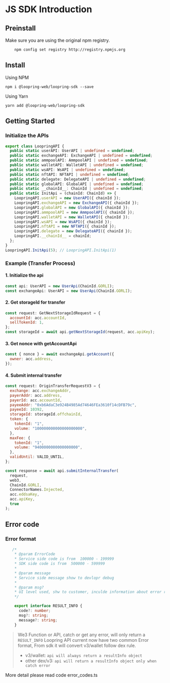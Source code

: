 # JS SDK Introduction

## Preinstall

Make sure you are using the original npm registry.

```shell
    npm config set registry http://registry.npmjs.org
```

## Install

Using NPM

```shell
npm i @loopring-web/loopring-sdk --save
```

Using Yarn

```shell
yarn add @loopring-web/loopring-sdk
```

## Getting Started

### Initialize the APIs

```ts
export class LoopringAPI {
  public static userAPI: UserAPI | undefined = undefined;
  public static exchangeAPI: ExchangeAPI | undefined = undefined;
  public static ammpoolAPI: AmmpoolAPI | undefined = undefined;
  public static walletAPI: WalletAPI | undefined = undefined;
  public static wsAPI: WsAPI | undefined = undefined;
  public static nftAPI: NFTAPI | undefined = undefined;
  public static delegate: DelegateAPI | undefined = undefined;
  public static globalAPI: GlobalAPI | undefined = undefined;
  public static __chainId__: ChainId | undefined = undefined;
  public static InitApi = (chainId: ChainId) => {
    LoopringAPI.userAPI = new UserAPI({ chainId });
    LoopringAPI.exchangeAPI = new ExchangeAPI({ chainId });
    LoopringAPI.globalAPI = new GlobalAPI({ chainId });
    LoopringAPI.ammpoolAPI = new AmmpoolAPI({ chainId });
    LoopringAPI.walletAPI = new WalletAPI({ chainId });
    LoopringAPI.wsAPI = new WsAPI({ chainId });
    LoopringAPI.nftAPI = new NFTAPI({ chainId });
    LoopringAPI.delegate = new DelegateAPI({ chainId });
    LoopringAPI.__chainId__ = chainId;
  };
}
LoopringAPI.InitApi(5); // LoopringAPI.InitApi(1)

```

### Example (Transfer Process)

#### 1. Initialize the api

```javascript
const api: UserAPI = new UserApi(ChainId.GORLI);
const exchangeApi: UserAPI = new UserApi(ChainId.GORLI);
```

#### 2. Get storageId for transfer

```javascript
const request: GetNextStorageIdRequest = {
  accountId: acc.accountId,
  sellTokenId: 1,
};
const storageId = await api.getNextStorageId(request, acc.apiKey);
```

#### 3. Get nonce with getAccountApi

```javascript
const { nonce } = await exchangeApi.getAccount({
  owner: acc.address,
});
```

#### 4. Submit internal transfer

```javascript
const request: OriginTransferRequestV3 = {
  exchange: acc.exchangeAddr,
  payerAddr: acc.address,
  payerId: acc.accountId,
  payeeAddr: "0xb6AdaC3e924B4985Ad74646FEa3610f14cDFB79c",
  payeeId: 10392,
  storageId: storageId.offchainId,
  token: {
    tokenId: "1",
    volume: "100000000000000000000",
  },
  maxFee: {
    tokenId: "1",
    volume: "9400000000000000000",
  },
  validUntil: VALID_UNTIL,
};

const response = await api.submitInternalTransfer(
  request,
  web3,
  ChainId.GORLI,
  ConnectorNames.Injected,
  acc.eddsaKey,
  acc.apiKey,
  true
);
```



## Error code 

### Error format
```ts
   /* 
    * @param ErrorCode
    * Service side code is from  100000 - 199999
    * SDK side code is from  500000 - 599999
    * 
    * @param message
    * Service side message show to devlopr debug
    * 
    * @param msg?
    * UI level used, shw to customer, inculde information about error resson and solution 
    */

    export interface RESULT_INFO {
      code?: number;
      msg?: string;
      message?: string;
    }
```
> We3 Function or API, catch or get any error, will only return a `RESULT_INFO`
> Loopring API current now have two common Error format,
> From sdk it will convert v3/wallet follow dex rule.
> -  v3/wallet: `api will always return a resultInfo object` 
> -  other dex/v3: `api will return a resultInfo object only when catch error`
>
More detail please read code error_codes.ts
